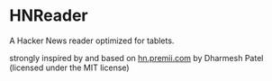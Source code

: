 # HNReader

A Hacker News reader optimized for tablets.

strongly inspired by and based on [hn.premii.com](https://hn.premii.com) by
Dharmesh Patel (licensed under the MIT license)
